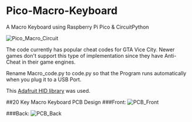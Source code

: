 # Pico-Macro-Keyboard
A Macro Keyboard using Raspberry Pi Pico & CircuitPython

![Pico_Macro_Circuit](https://user-images.githubusercontent.com/62252266/114724051-d0c22780-9d58-11eb-9b87-35536f5e4c64.png)

The code currently has popular cheat codes for GTA Vice City. Newer games don't support this type of implementation since they have Anti-Cheat in their game engines.

Rename Macro_code.py to code.py so that the Program runs automatically when you plug it to a USB Port.

This [Adafruit HID library](https://github.com/adafruit/Adafruit_CircuitPython_HID) was used.

##20 Key Macro Keyboard PCB Design
###Front:
![PCB_Front](https://user-images.githubusercontent.com/62252266/117652200-82197900-b1b0-11eb-90ab-03e436ea5834.png)

###Back:
![PCB_Back](https://user-images.githubusercontent.com/62252266/117652383-bf7e0680-b1b0-11eb-8643-3c6d6d14d26c.png)
